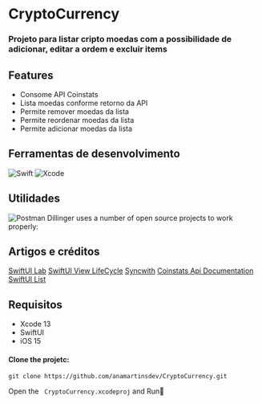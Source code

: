 # CryptoCurrency

### Projeto para listar cripto moedas com a possibilidade de adicionar, editar a ordem e excluir items

## Features

- Consome API Coinstats
- Lista moedas conforme retorno da API
- Permite remover moedas da lista
- Permite reordenar moedas da lista
- Permite adicionar moedas da lista

## Ferramentas de desenvolvimento
![Swift](https://img.shields.io/badge/-Swift-333333?style=flat&logo=swift)
![Xcode](https://img.shields.io/badge/-Xcode-333333?style=flat&logo=xcode-ide&logoColor=2C2255)

## Utilidades
  ![Postman](https://img.shields.io/badge/-Postman-333333?style=flat&logo=postman)
Dillinger uses a number of open source projects to work properly:

## Artigos e créditos

  [SwiftUI Lab](https://swiftui-lab.com/alignment-guides/)
  [SwiftUI View LifeCycle](https://www.vadimbulavin.com/swiftui-view-lifecycle/)
  [Syncwith](https://syncwith.com/api/coinstats/get/public-v1-coins)
  [Coinstats Api Documentation](https://documenter.getpostman.com/view/5734027/RzZ6Hzr3)
  [SwiftUI List](https://www.vadimbulavin.com/add-edit-move-and-drag-and-drop-in-swiftui-list/)

## Requisitos
- Xcode 13
- SwiftUI
- iOS 15

#### Clone the projetc:

```
git clone https://github.com/anamartinsdev/CryptoCurrency.git
```

Open the ` CryptoCurrency.xcodeproj` and Run🏃
